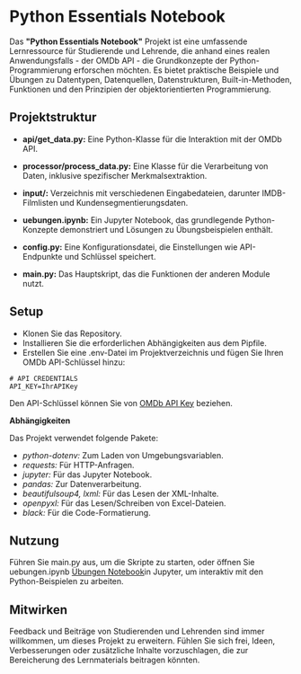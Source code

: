 # Python Essentials Notebook
Das **"Python Essentials Notebook"** Projekt ist eine umfassende Lernressource für Studierende und Lehrende, die anhand eines realen Anwendungsfalls - der OMDb API - die Grundkonzepte der Python-Programmierung erforschen möchten. Es bietet praktische Beispiele und Übungen zu Datentypen, Datenquellen, Datenstrukturen, Built-in-Methoden, Funktionen und den Prinzipien der objektorientierten Programmierung.

## Projektstruktur

- **api/get_data.py:**
Eine Python-Klasse für die Interaktion mit der OMDb API.

- **processor/process_data.py:**
Eine Klasse für die Verarbeitung von Daten, inklusive spezifischer Merkmalsextraktion.
- **input/:**
Verzeichnis mit verschiedenen Eingabedateien, darunter IMDB-Filmlisten und Kundensegmentierungsdaten.
- **uebungen.ipynb:**
Ein Jupyter Notebook, das grundlegende Python-Konzepte demonstriert und Lösungen zu Übungsbeispielen enthält.
- **config.py:**
Eine Konfigurationsdatei, die Einstellungen wie API-Endpunkte und Schlüssel speichert.
- **main.py:**
Das Hauptskript, das die Funktionen der anderen Module nutzt.

## Setup
- Klonen Sie das Repository.
- Installieren Sie die erforderlichen Abhängigkeiten aus dem Pipfile.
- Erstellen Sie eine .env-Datei im Projektverzeichnis und fügen Sie Ihren OMDb API-Schlüssel hinzu:

```
# API CREDENTIALS
API_KEY=IhrAPIKey
```

Den API-Schlüssel können Sie von <a href="https://www.omdbapi.com/apikey.aspx">OMDb API Key</a> beziehen.

**Abhängigkeiten**

Das Projekt verwendet folgende Pakete:

- *python-dotenv:* Zum Laden von Umgebungsvariablen.
- *requests:* Für HTTP-Anfragen.
- *jupyter:* Für das Jupyter Notebook.
- *pandas:* Zur Datenverarbeitung.
- *beautifulsoup4, lxml:* Für das Lesen der XML-Inhalte.
- *openpyxl:* Für das Lesen/Schreiben von Excel-Dateien.
- *black:* Für die Code-Formatierung.

## Nutzung
Führen Sie main.py aus, um die Skripte zu starten, oder öffnen Sie uebungen.ipynb [Übungen Notebook](uebungen.ipynb)in Jupyter, um interaktiv mit den Python-Beispielen zu arbeiten.

## Mitwirken

Feedback und Beiträge von Studierenden und Lehrenden sind immer willkommen, um dieses Projekt zu erweitern. 
Fühlen Sie sich frei, Ideen, Verbesserungen oder zusätzliche Inhalte vorzuschlagen, 
die zur Bereicherung des Lernmaterials beitragen könnten.